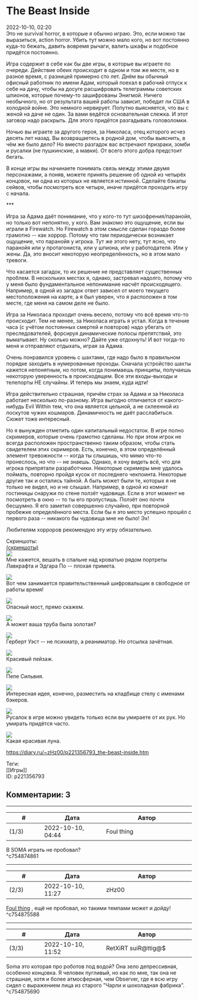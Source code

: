 The Beast Inside
================

  
2022-10-10, 02:20  
 Это не survival horror, в которые я обычно играю. Это, если можно так выразиться, action horror. Убить тут можно мало кого, но вот постоянно куда-то бежать, давить вовремя рычаги, валить шкафы и подобное придётся постоянно.   
   
 Игра содержит в себе как бы две игры, в которые вы играете по очереди. Действие обеих происходит в одном и том же месте, но в разное время, с разницей примерно сто лет. Днём вы обычный офисный работник по имени Адам, который поехал в рабочий отпуск к себе на дачу, чтобы на досуге расшифровать телеграммы советских шпионов, которые почему-то зашифрованы Энигмой. Ничего необычного, но от результата вашей работы зависит, победит ли США в холодной войне. Это немного нервирует. Попутно выясняется, что вы с женой на даче не один. За вами ведётся основательная слежка. И этот заговор надо раскрыть. Для этого придётся разгадывать головоломки.   
   
 Ночью вы играете за другого героя, за Николаса, отец которого исчез десять лет назад. Вы возвращаетесь в родной дом, чтобы выяснить, в чём же было дело? Но вместо разгадок вас встречают призраки, зомби и русалки (не пушкинские, а мавки). От всего этого добра предстоит бегать.   
   
 В конце игры вы начинаете понимать связь между этими двумя персонажами, а поняв, можете принять решение об одной из четырёх концовок, ни одна из которых не является истинной. Сделайте бэкапы сейвов, чтобы посмотреть все четыре, иначе придётся проходить игру с начала.   
   
 \*\*\*   
   
 Игра за Адама даёт понимание, что у кого-то тут шизофрения/паранойя, но только вот непонятно, у кого. Вам знакомо это ощущение, если вы играли в Firewatch. Но Firewatch в этом смысле сделан гораздо более грамотно -- как хоррор. Потому что там периодически возникает ощущение, что паранойя у игрока. Тут же этого нету, тут ясно, что паранойя или у протагониста, или у шпиона, или у работодателя. Или у жены. Да, это вносит некоторую неопределённость, но в этом мало тревоги.   
   
 Что касается загадок, то их решение не представляет существенных проблем. В нескольких местах я, однако, застревал надолго, потому что у меня было фундаментальное непонимание насчёт происходящего. Например, в одной из загадок ответ зависел от моего текущего местоположения на карте, а я был уверен, что я расположен в том месте, где меня на самом деле не было.   
   
 Игра за Николаса проходит очень весело, потому что всё время что-то происходит. Тем не менее, за Николаса играть я устал. Когда в течение часа (с учётом постоянных смертей и повторов) надо убегать от преследователей, форсируя динамические полосы препятствий, это выматывает. Ну сколько можно? Дайте уже отдохнуть! И вот тогда-то меня и отправляют отдыхать, играя за Адама.   
   
 Очень понравился уровень с шахтами, где надо было в правильном порядке заходить в нумерованные проходы. Сначала устройство шахты кажется непонятным, но потом, когда понимаешь принципы, получаешь некоторую уверенность в происходящем. Все эти входы-выходы и телепорты НЕ случайны. И теперь мы знаем, куда идти!   
   
 Игра действительно страшная, причём страх за Адама и за Николаса работает несколько по-разному. Игра выгодно отличается от какого-нибудь Evil Within тем, что она является цельной, а не склеенной из лоскутов чужих кошмаров. Динамичность не даёт расслабиться. Сюжет тоже интересный.   
   
 Но я вынужден отметить один капитальный недостаток. В игре полно скримеров, которые очень грамотно сделаны. Но при этом игрок не всегда расположен пространственно таким образом, чтобы стать свидетелем этих скримеров. Есть, конечно, в этом определённый элемент тревожности -- когда ты слышишь, что мимо что-то пронеслось, но что -- не знаешь. Однако, я хочу видеть всё, что для игрока припрятали разработчики. Некоторые скримеры мне удалось поймать, повторно пройдя кусок от последнего чекпоинта. Некоторые другие так и остались тайной. А быть может были те, которых я не только не видел, но и не слышал. Например, в одной из комнат гостиницы снаружи по стене ползёт чудовище. Если в этот момент не посмотреть в окно -- то ты его пропустишь. Ползёт оно почти бесшумно. Я его заметил совершенно случайно, при повторной пробежке определённого места. Если бы я это место успешно прошёл с первого раза -- никакого бы чудовища мне не было! Эх!   
   
 Любителям хорроров рекомендую эту игру обязательно.   
   
 Скриншоты:   
  [(скриншоты)](https://zHz00.diary.ru/p221356793.htm?index=1#linkmore221356793m1)       
  [![](pics/UOgaZl.jpg)](https://yapx.ru/v/UOgaZ)    
 Мне кажется, вешать в спальне над кроватью рядом портреты Лавкрафта и Эдгара По -- плохая примета.   
   
  [![](pics/UOgacl.jpg)](https://yapx.ru/v/UOgac)    
 Вот чем занимается правительственный шифровальщик в свободное от работы время!   
   
  [![](pics/UOgael.jpg)](https://yapx.ru/v/UOgae)    
 Опасный мост, прямо скажем.   
   
  [![](pics/UOgail.jpg)](https://yapx.ru/v/UOgai)    
 А может ваша труба была золотая?   
   
  [![](pics/UOgakl.jpg)](https://yapx.ru/v/UOgak)    
 Герберт Уэст -- не психиатр, а реаниматор. Но отсылка зачётная.   
   
  [![](pics/UOgaol.jpg)](https://yapx.ru/v/UOgao)    
 Красивый пейзаж.   
   
  [![](pics/UOgarl.jpg)](https://yapx.ru/v/UOgar)    
 Пепе Сильвия.   
   
  [![](pics/UOgaul.jpg)](https://yapx.ru/v/UOgau)    
 Интересная идея, конечно, разместить на кладбище стелу с именами бэкеров.   
   
  [![](pics/UOgavl.jpg)](https://yapx.ru/v/UOgav)    
 Русалок в игре можно увидеть только если вы умираете от их рук. Но умирать придётся часто.   
   
  [![](pics/UOgawl.jpg)](https://yapx.ru/v/UOgaw)    
 Какая красивая луна.   
      
  
<https://diary.ru/~zHz00/p221356793_the-beast-inside.htm>  
  
Теги:  
[[Игры]]  
ID: p221356793  


Комментарии: 3
--------------

  


---



|         #         |              Дата              |                     Автор                     |           ID           |
| --- | --- | --- | --- |
| (1/3) | 2022-10-10, 04:44 | Foul thing | c754874861 |

  
 В SOMA играть не пробовал?   
 ^c754874861

---



|         #         |              Дата              |                     Автор                     |           ID           |
| --- | --- | --- | --- |
| (2/3) | 2022-10-10, 11:27 | zHz00 | c754875588 |

  
  [Foul thing](https://foulthing.diary.ru "Temporary Internet Flies")  , ещё не пробовал, но такими темпами может и дойду!   
 ^c754875588

---



|         #         |              Дата              |                     Автор                     |           ID           |
| --- | --- | --- | --- |
| (3/3) | 2022-10-10, 11:52 | RetXiRT suiR@ttig@$ | c754875690 |

  
 Soma это которая про роботов под водой? Она зело депрессивная, особенно концовка. Я человек пугливый, но как по мне, так она не страшная, хотя и более атмосферная, чем Observer, где я всю игру сидел с выражением лица из старого "Чарли и шоколадная фабрика".   
 ^c754875690